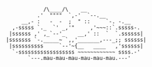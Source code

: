                 /\____/\    __
              .'  """"  `,-'  `--.__
         __,- :   -  -  ;  " ::     `-. -.__
      ,-sssss `._  `' _,'"     ,'~~~::`.sssss-.
     |ssssss ,' ,_`--'_    __,' ::  `  `.ssssss|
    |sssssss `-._____~ `,,'_______,---_;; ssssss|
     |ssssssssss     `--'~{__   ____   ,'ssssss|
      `-ssssssssssssssssss ~~~~~~~~~~~~ ssss.-'
           `---.mau-mau-mau-mau-mau-mau.---'
